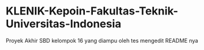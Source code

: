 # KLENIK-Kepoin-Fakultas-Teknik-Universitas-Indonesia
Proyek Akhir SBD kelompok 16 yang diampu oleh 
tes mengedit README nya
